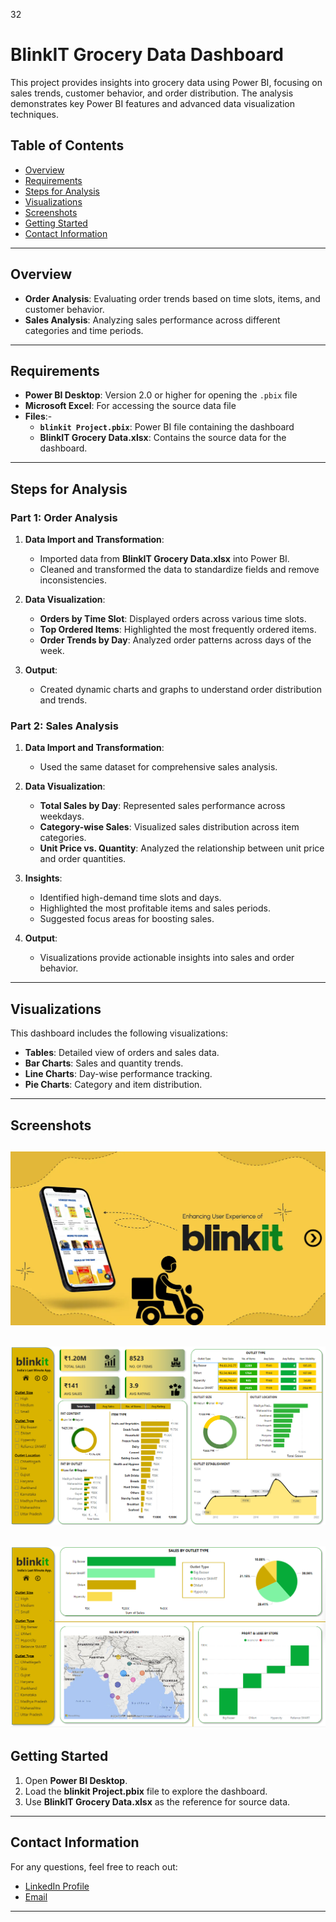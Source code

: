 32
# BlinkIT Grocery Data Dashboard

This project provides insights into grocery data using Power BI, focusing on sales trends, customer behavior, and order distribution. The analysis demonstrates key Power BI features and advanced data visualization techniques.

## Table of Contents
- [Overview](#overview)
- [Requirements](#requirements)
- [Steps for Analysis](#steps-for-analysis)
- [Visualizations](#visualizations)
- [Screenshots](#screenshots)
- [Getting Started](#getting-started)
- [Contact Information](#contact-information)

---

## Overview

- **Order Analysis**: Evaluating order trends based on time slots, items, and customer behavior.
- **Sales Analysis**: Analyzing sales performance across different categories and time periods.

---

## Requirements
- **Power BI Desktop**: Version 2.0 or higher for opening the `.pbix` file
- **Microsoft Excel**: For accessing the source data file
- **Files**:- 
  - **`blinkit Project.pbix`**: Power BI file containing the dashboard
  - **BlinkIT Grocery Data.xlsx**: Contains the source data for the dashboard.

---

## Steps for Analysis

### Part 1: Order Analysis

1. **Data Import and Transformation**:
   - Imported data from **BlinkIT Grocery Data.xlsx** into Power BI.
   - Cleaned and transformed the data to standardize fields and remove inconsistencies.

2. **Data Visualization**:
   - **Orders by Time Slot**: Displayed orders across various time slots.
   - **Top Ordered Items**: Highlighted the most frequently ordered items.
   - **Order Trends by Day**: Analyzed order patterns across days of the week.

3. **Output**:
   - Created dynamic charts and graphs to understand order distribution and trends.

### Part 2: Sales Analysis

1. **Data Import and Transformation**:
   - Used the same dataset for comprehensive sales analysis.

2. **Data Visualization**:
   - **Total Sales by Day**: Represented sales performance across weekdays.
   - **Category-wise Sales**: Visualized sales distribution across item categories.
   - **Unit Price vs. Quantity**: Analyzed the relationship between unit price and order quantities.

3. **Insights**:
   - Identified high-demand time slots and days.
   - Highlighted the most profitable items and sales periods.
   - Suggested focus areas for boosting sales.

4. **Output**:
   - Visualizations provide actionable insights into sales and order behavior.

---

## Visualizations

This dashboard includes the following visualizations:

- **Tables**: Detailed view of orders and sales data.
- **Bar Charts**: Sales and quantity trends.
- **Line Charts**: Day-wise performance tracking.
- **Pie Charts**: Category and item distribution.

---

## Screenshots

![Dashboard Screenshot](https://github.com/ashu-kudesiya/Blinkit-Sales-Insights-Dashboard/blob/main/Screenshot/1.png)
---
![Dashboard Screenshot](https://github.com/ashu-kudesiya/Blinkit-Sales-Insights-Dashboard/blob/main/Screenshot/2.png)
---
![Dashboard Screenshot](https://github.com/ashu-kudesiya/Blinkit-Sales-Insights-Dashboard/blob/main/Screenshot/3.png)
---

## Getting Started

1. Open **Power BI Desktop**.
2. Load the **blinkit Project.pbix** file to explore the dashboard.
3. Use **BlinkIT Grocery Data.xlsx** as the reference for source data.

---

## Contact Information


For any questions, feel free to reach out:

- [LinkedIn Profile](https://www.linkedin.com/in/himanshu-kudesiya)
- [Email](mailto:himanshu.kudesiya@gmail.com)

---
